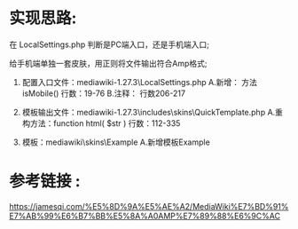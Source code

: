 # 实现思路:

在 LocalSettings.php 判断是PC端入口，还是手机端入口;

给手机端单独一套皮肤，用正则将文件输出符合Amp格式;


1. 配置入口文件：mediawiki-1.27.3\LocalSettings.php
	A.新增： 方法isMobile() 	行数：19-76
	B.注释： 					行数206-217

2. 模板输出文件：mediawiki-1.27.3\includes\skins\QuickTemplate.php
	A.重构方法：function html( $str ) 	行数：112-335

3. 模板：mediawiki\skins\Example
	A.新增模板Example


# 参考链接 :

https://jamesqi.com/%E5%8D%9A%E5%AE%A2/MediaWiki%E7%BD%91%E7%AB%99%E6%B7%BB%E5%8A%A0AMP%E7%89%88%E6%9C%AC	
